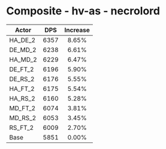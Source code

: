 # Composite - hv-as - necrolord
| Actor | DPS | Increase |
|---|:---:|:---:|
|HA_DE_2|6357|8.65%|
|DE_MD_2|6238|6.61%|
|HA_MD_2|6229|6.47%|
|DE_FT_2|6196|5.90%|
|DE_RS_2|6176|5.55%|
|HA_FT_2|6175|5.54%|
|HA_RS_2|6160|5.28%|
|MD_FT_2|6074|3.81%|
|MD_RS_2|6053|3.45%|
|RS_FT_2|6009|2.70%|
|Base|5851|0.00%|
